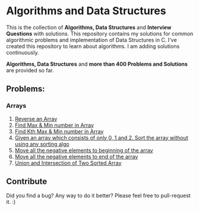 # Algorithms and Data Structures

This is the collection of **Algorithms, Data Structures** and **Interview Questions** with solutions.
This repository contains my solutions for common algorithmic problems and implementation of Data Structures in C.
I've created this repository to learn about algorithms. I am adding solutions continuously. 


**Algorithms,  Data Structures** and **more than 400 Problems and Solutions** are provided so far.

## Problems:
  
### Arrays
1) [Reverse an Array](https://github.com/lakshaygoyal425/DS-Algorithmic-Questions/blob/main/Reverse%20Array.cpp)
2) [Find Max & Min number in Array](https://github.com/lakshaygoyal425/DS-Algorithmic-Questions/blob/main/Max%20Min%20in%20Array.cpp)
3) [Find Kth Max & Min number in Array](https://github.com/lakshaygoyal425/DS-Algorithmic-Questions/blob/main/Max%20Min%20kth%20in%20Array.cpp)
4) [Given an array which consists of only 0, 1 and 2. Sort the array without using any sorting algo](https://github.com/lakshaygoyal425/DS-Algorithmic-Questions/blob/main/Sort%20of%20an%20Array%200%2C1%2C2.cpp)
5) [Move all the negative elements to beginning of the array](https://github.com/lakshaygoyal425/DS-Algorithmic-Questions/blob/main/Move%20negative%20elements%20to%20beginning.cpp)
6) [Move all the negative elements to end of the array](https://github.com/lakshaygoyal425/DS-Algorithmic-Questions/blob/main/Move%20negative%20elements%20to%20end.cpp)
7) [Union and Intersection of Two Sorted Array](https://github.com/lakshaygoyal425/DS-Algorithmic-Questions/blob/main/Union%20and%20Intersection%20of%20two%20sorted%20array.cpp)




## Contribute

Did you find a bug? Any way to do it better? Please feel free to pull-request it. :)

